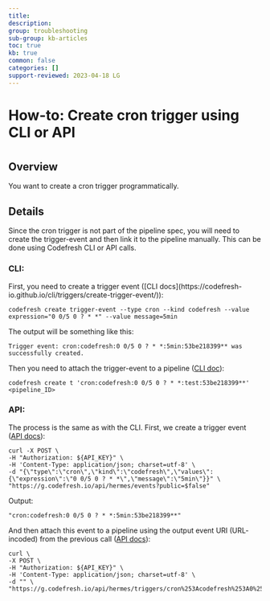 ```yaml
---
title: 
description: 
group: troubleshooting
sub-group: kb-articles
toc: true
kb: true
common: false
categories: []
support-reviewed: 2023-04-18 LG
---
```


# How-to: Create cron trigger using CLI or API

#

## Overview

You want to create a cron trigger programmatically.

## Details

Since the cron trigger is not part of the pipeline spec, you will need to
create the trigger-event and then link it to the pipeline manually. This can
be done using Codefresh CLI or API calls.

### CLI:

First, you need to create a trigger event ([CLI docs](https://codefresh-
io.github.io/cli/triggers/create-trigger-event/)):

    
    
    codefresh create trigger-event --type cron --kind codefresh --value expression="0 0/5 0 ? * *" --value message=5min

  
The output will be something like this:

    
    
    Trigger event: cron:codefresh:0 0/5 0 ? * *:5min:53be218399** was successfully created.

  
Then you need to attach the trigger-event to a pipeline ([CLI
doc](https://codefresh-io.github.io/cli/triggers/create-pipeline-trigger/)):

    
    
    codefresh create t 'cron:codefresh:0 0/5 0 ? * *:test:53be218399**' <pipeline_ID>

### API:

The process is the same as with the CLI. First, we create a trigger event
([API docs](https://g.codefresh.io/api/#operation/triggers-events-create)):

    
    
    curl -X POST \  
    -H "Authorization: ${API_KEY}" \  
    -H 'Content-Type: application/json; charset=utf-8' \  
    -d "{\"type\":\"cron\",\"kind\":\"codefresh\",\"values\":{\"expression\":\"0 0/5 0 ? * *\",\"message\":\"5min\"}}" \  
    "https://g.codefresh.io/api/hermes/events?public=$false"

Output:

    
    
    "cron:codefresh:0 0/5 0 ? * *:5min:53be218399**"

And then attach this event to a pipeline using the output event URI (URL-
incoded) from the previous call ([API
docs](https://g.codefresh.io/api/#operation/triggers-create)):

    
    
    curl \  
    -X POST \  
    -H "Authorization: ${API_KEY}" \  
    -H 'Content-Type: application/json; charset=utf-8' \  
    -d "" \  
    "https://g.codefresh.io/api/hermes/triggers/cron%253Acodefresh%253A0%25200%25200%252F1%25201%252F1%2520*%2520*%253Ahourly%253A53be2183993e/<pipeline_ID>"

